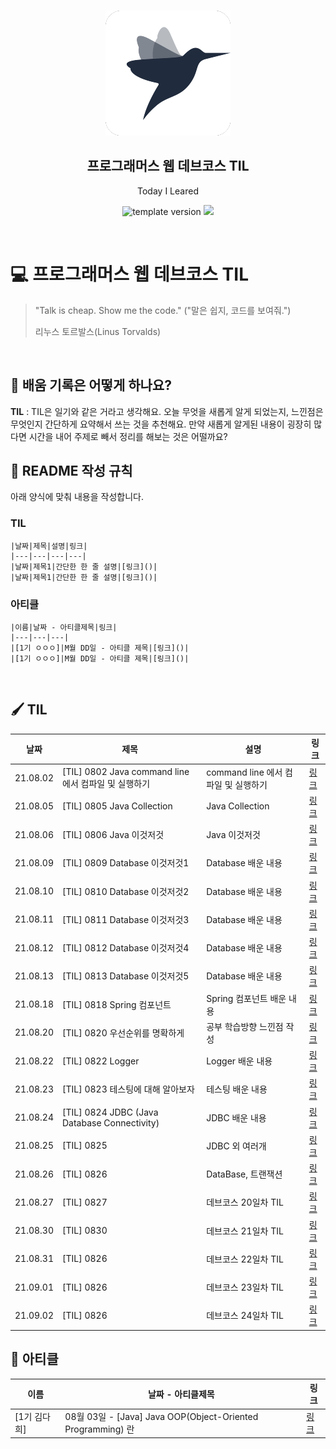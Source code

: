 <br/>
<p align="middle" >
  <img width="200px;" src="./src/images/prgms-logo.png"/>
</p>
<h2 align="middle">프로그래머스 웹 데브코스 TIL</h2>
<p align="middle">Today I Leared</p>
<p align="middle">
  <img src="https://img.shields.io/badge/version-1.0.0-blue?style=flat-square" alt="template version"/>
  <img src="https://img.shields.io/badge/language-md-md.svg?style=flat-square"/>
</p>

<p align="middle">
  <!-- <a href="#">☕ 블로그 링크</a> -->  
</p>

<br/>

# 💻 프로그래머스 웹 데브코스 TIL

> "Talk is cheap. Show me the code."
> ("말은 쉽지, 코드를 보여줘.")
>
> 리누스 토르발스(Linus Torvalds)

<br/>

## 📌 배움 기록은 어떻게 하나요?

**TIL** : TIL은 일기와 같은 거라고 생각해요. 오늘 무엇을 새롭게 알게 되었는지, 느낀점은 무엇인지 간단하게 요약해서 쓰는 것을 추천해요. 만약 새롭게 알게된 내용이 굉장히 많다면 시간을 내어 주제로 빼서 정리를 해보는 것은 어떨까요?

## 🚀 README 작성 규칙

아래 양식에 맞춰 내용을 작성합니다.
### TIL
```
|날짜|제목|설명|링크|
|---|---|---|---|
|날짜|제목1|간단한 한 줄 설명|[링크]()|
|날짜|제목1|간단한 한 줄 설명|[링크]()|
```

### 아티클
```
|이름|날짜 - 아티클제목|링크|
|---|---|---|
|[1기 ㅇㅇㅇ]|M월 DD일 - 아티클 제목|[링크]()|
|[1기 ㅇㅇㅇ]|M월 DD일 - 아티클 제목|[링크]()|
```

<br/>

## 🖌 TIL
|날짜|제목|설명|링크|
|---|---|---|---|
|21.08.02|[TIL] 0802 Java command line 에서 컴파일 및 실행하기|command line 에서 컴파일 및 실행하기|[링크](https://daisy-day.tistory.com/191)|
|21.08.05|[TIL] 0805 Java Collection|Java Collection|[링크](https://daisy-day.tistory.com/197)|
|21.08.06|[TIL] 0806 Java 이것저것|Java 이것저것|[링크](https://daisy-day.tistory.com/198)|
|21.08.09|[TIL] 0809 Database 이것저것1|Database 배운 내용|[링크](https://daisy-day.tistory.com/201)|
|21.08.10|[TIL] 0810 Database 이것저것2|Database 배운 내용|[링크](https://daisy-day.tistory.com/202)|
|21.08.11|[TIL] 0811 Database 이것저것3|Database 배운 내용|[링크](https://daisy-day.tistory.com/205)|
|21.08.12|[TIL] 0812 Database 이것저것4|Database 배운 내용|[링크](https://daisy-day.tistory.com/206)|
|21.08.13|[TIL] 0813 Database 이것저것5|Database 배운 내용|[링크](https://daisy-day.tistory.com/207)|
|21.08.18|[TIL] 0818 Spring 컴포넌트|Spring 컴포넌트 배운 내용|[링크](https://daisy-day.tistory.com/212)|
|21.08.20|[TIL] 0820 우선순위를 명확하게|공부 학습방향 느낀점 작성|[링크](https://daisy-day.tistory.com/214)|
|21.08.22|[TIL] 0822 Logger|Logger 배운 내용|[링크](https://daisy-day.tistory.com/217)|
|21.08.23|[TIL] 0823 테스팅에 대해 알아보자|테스팅 배운 내용|[링크](https://daisy-day.tistory.com/219)|
|21.08.24|[TIL] 0824 JDBC (Java Database Connectivity)|JDBC 배운 내용|[링크](https://daisy-day.tistory.com/220)|
|21.08.25|[TIL] 0825|JDBC 외 여러개|[링크](https://velog.io/@heehee/TIL-0825)|
|21.08.26|[TIL] 0826|DataBase, 트랜잭션|[링크](https://velog.io/@heehee/TIL-0826)|
|21.08.27|[TIL] 0827|데브코스 20일차 TIL|[링크](https://odd-twist-58c.notion.site/20-TIL-349dd1a62efa4cbea11a596d62c005d7)|
|21.08.30|[TIL] 0830|데브코스 21일차 TIL|[링크](https://odd-twist-58c.notion.site/21-TIL-19e2137e3ab14a4a9a849e5dafd3f15a)|
|21.08.31|[TIL] 0826|데브코스 22일차 TIL|[링크](https://odd-twist-58c.notion.site/22-TIL-715c7266ee924475a7996c26c35d3c21)|
|21.09.01|[TIL] 0826|데브코스 23일차 TIL|[링크](https://odd-twist-58c.notion.site/23-TIL-0978bfde2fa949648ac11f9d8a7f521f)|
|21.09.02|[TIL] 0826|데브코스 24일차 TIL|[링크](https://odd-twist-58c.notion.site/24-TIL-e73413065b92430399de46cc0ede0360)|


## 📕 아티클
|이름|날짜 - 아티클제목|링크|
|---|---|---|
|[1기 김다희]|08월 03일 - [Java] Java OOP(Object-Oriented Programming) 란|[링크](https://daisy-day.tistory.com/194)|